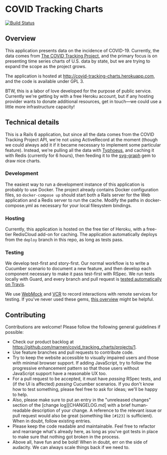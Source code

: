# COVID Tracking Charts

[![Build Status](https://travis-ci.org/marnen/covid_tracking_charts.svg?branch=master)](https://travis-ci.org/marnen/covid_tracking_charts)

## Overview

This application presents data on the incidence of COVID-19. Currently, the data comes from [The COVID Tracking Project](http://covidtracking.com), and the primary focus is on presenting time series charts of U.S. data by state, but we are trying to expand the scope as the project grows.

The application is hosted at http://covid-tracking-charts.herokuapp.com, and the code is available under GPL 3.

BTW, this is a labor of love developed for the purpose of public service. Currently we're getting by with a free Heroku account, but if any hosting provider wants to donate additional resources, get in touch—we could use a little more infrastructure capacity!

## Technical details

This is a Rails 6 application, but since all the data comes from the COVID Tracking Project API, we're not using ActiveRecord at the moment (though we could always add it if it became necessary to implement some particular feature). Instead, we're pulling all the data with [Typhoeus](https://github.com/typhoeus/typhoeus), and caching it with Redis (currently for 6 hours), then feeding it to the [svg-graph](https://github.com/lumean/svg-graph2) gem to draw nice charts.

### Development

The easiest way to run a development instance of this application is probably to use Docker. The project already contains Docker configuration files, so `docker-compose up` should start both a Rails server for the Web application and a Redis server to run the cache. Modify the paths in docker-compose.yml as necessary for your local filesystem bindings.

### Hosting

Currently, this application is hosted on the free tier of Heroku, with a free-tier RedisCloud add-on for caching. The application automatically deploys from the `deploy` branch in this repo, as long as tests pass.

### Testing

We develop test-first and story-first. Our normal workflow is to write a Cucumber scenario to document a new feature, and then develop each component necessary to make it pass test-first with RSpec. We run tests locally with Guard, and every branch and pull request is [tested automatically on Travis](https://travis-ci.org/github/marnen/covid_tracking_charts).

We use [WebMock](https://github.com/bblimke/webmock) and [VCR](https://github.com/vcr/vcr) to record interactions with remote services for testing. If you've never used these gems, [this overview](http://marnen.github.io/webmock-presentation/webmock.html) might be helpful.

## Contributing

Contributions are welcome! Please follow the following general guidelines if possible:

* Check our product backlog at https://github.com/marnen/covid_tracking_charts/projects/1.
* Use feature branches and pull requests to contribute code.
* Try to keep the website accessible to visually impaired users and those with minimal browser support. If adding JavaScript, try to follow the progressive enhancement pattern so that those users without JavaScript support have a reasonable UX too.
* For a pull request to be accepted, it must have *passing* RSpec tests, and (if the UI is affected) *passing* Cucumber scenarios. If you don't know how to test something, please feel free to ask for ideas; we'll be happy to help.
* Also, please make sure to put an entry in the "unreleased changes" section of the [change log][CHANGELOG.md] with a brief human-readable description of your change. A reference to the relevant issue or pull request would also be great (something like `[#123]` is sufficient). When in doubt, follow existing entries.
* Please keep the code readable and maintainable. Feel free to refactor and rearrange what's already here, as long as you've got tests in place to make sure that nothing got broken in the process.
* Above all, have fun and be bold! When in doubt, err on the side of audacity. We can always scale things back if we need to.
